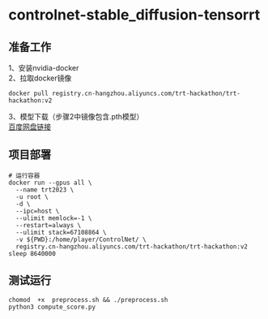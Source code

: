 # controlnet-stable_diffusion-tensorrt
## 准备工作
1、安装nvidia-docker \
2、拉取docker镜像
```
docker pull registry.cn-hangzhou.aliyuncs.com/trt-hackathon/trt-hackathon:v2
```
3、模型下载（步骤2中镜像包含.pth模型） \
[百度网盘链接](https://pan.baidu.com/s/1FVk1wYBX32gosUxopEdBbw?pwd=uxmx)
## 项目部署
```
# 运行容器
docker run --gpus all \
  --name trt2023 \
  -u root \
  -d \
  --ipc=host \
  --ulimit memlock=-1 \
  --restart=always \
  --ulimit stack=67108864 \
  -v ${PWD}:/home/player/ControlNet/ \
  registry.cn-hangzhou.aliyuncs.com/trt-hackathon/trt-hackathon:v2 sleep 8640000
```

## 测试运行
```
chomod  +x  preprocess.sh && ./preprocess.sh
python3 compute_score.py
```
